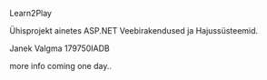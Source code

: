 Learn2Play

Ühisprojekt ainetes ASP.NET Veebirakendused ja Hajussüsteemid.

Janek Valgma 179750IADB

more info coming one day..